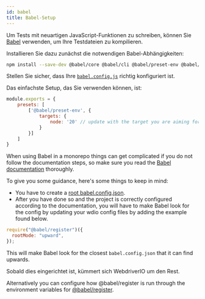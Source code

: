 ```yaml
---
id: babel
title: Babel-Setup
---
```


Um Tests mit neuartigen JavaScript-Funktionen zu schreiben, können Sie [Babel](https://babeljs.io) verwenden, um Ihre Testdateien zu kompilieren.

Installieren Sie dazu zunächst die notwendigen Babel-Abhängigkeiten:

```bash npm2yarn
npm install --save-dev @babel/core @babel/cli @babel/preset-env @babel/register
```

Stellen Sie sicher, dass Ihre [`babel.config.js`](https://babeljs.io/docs/en/config-files) richtig konfiguriert ist.

Das einfachste Setup, das Sie verwenden können, ist:

```js title="babel.config.js"
module.exports = {
    presets: [
        ['@babel/preset-env', {
            targets: {
                node: '20' // update with the target you are aiming for
            }
        }]
    ]
}
```

When using Babel in a monorepo things can get complicated if you do not follow the documentation steps, so make sure you read the [Babel documentation](https://babeljs.io/docs/config-files#monorepos) thoroughly.

To give you some guidance, here's some things to keep in mind:
- You have to create a [root babel.config.json](https://babeljs.io/docs/config-files#root-babelconfigjson-file).
- After you have done so and the project is correctly configured according to the documentation, you will have to make Babel look for the config by updating your wdio config files by adding the example found below.

```js
require("@babel/register")({
  rootMode: "upward",
});
```

This will make Babel look for the closest `babel.config.json` that it can find upwards.

Sobald dies eingerichtet ist, kümmert sich WebdriverIO um den Rest.

Alternatively you can configure how @babel/register is run through the environment variables for [@babel/register](https://babeljs.io/docs/babel-register#environment-variables).
